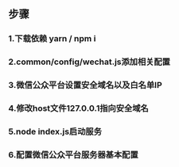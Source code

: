 ## 步骤

### 1.下载依赖 yarn / npm i

### 2.common/config/wechat.js添加相关配置

### 3.微信公众平台设置安全域名以及白名单IP

### 4.修改host文件127.0.0.1指向安全域名

### 5.node index.js启动服务

### 6.配置微信公众平台服务器基本配置